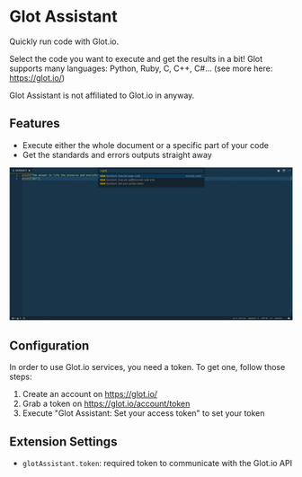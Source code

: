 # Glot Assistant

Quickly run code with Glot.io.

Select the code you want to execute and get the results in a bit!
Glot supports many languages: Python, Ruby, C, C++, C#... (see more here: https://glot.io/)

Glot Assistant is not affiliated to Glot.io in anyway.

## Features

* Execute either the whole document or a specific part of your code
* Get the standards and errors outputs straight away

![Extension overview](images/animation.gif)
## Configuration

In order to use Glot.io services, you need a token. To get one,
follow those steps:

1) Create an account on https://glot.io/
2) Grab a token on https://glot.io/account/token
3) Execute "Glot Assistant: Set your access token" to set your token

## Extension Settings

* `glotAssistant.token`: required token to communicate with the Glot.io API
